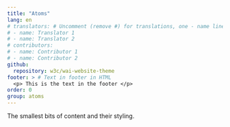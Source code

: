 ```yaml
---
title: "Atoms"
lang: en
# translators: # Uncomment (remove #) for translations, one - name line per translator.
# - name: Translator 1
# - name: Translator 2
# contributors:
# - name: Contributor 1
# - name: Contributor 2
github:
  repository: w3c/wai-website-theme
footer: > # Text in footer in HTML
  <p> This is the text in the footer </p>
order: 0
group: atoms
---
```


The smallest bits of content and their styling.